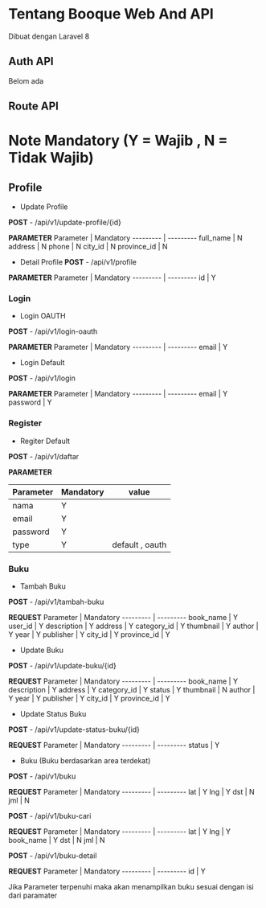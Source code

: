 # Tentang Booque Web And API
Dibuat dengan Laravel 8 

## Auth API
Belom ada

## Route API

# Note Mandatory (Y = Wajib , N = Tidak Wajib)

## Profile
- Update Profile 

**POST** - /api/v1/update-profile/{id}

**PARAMETER**
Parameter | Mandatory
--------- | ---------
full_name | N
address | N
phone | N
city_id | N
province_id | N

- Detail Profile
**POST** - /api/v1/profile

**PARAMETER**
Parameter | Mandatory
--------- | ---------
id | Y

### Login
- Login OAUTH

**POST** - /api/v1/login-oauth

**PARAMETER**
Parameter | Mandatory
--------- | ---------
email | Y

- Login Default

**POST** - /api/v1/login

**PARAMETER**
Parameter | Mandatory
--------- | ---------
email | Y
password | Y

### Register
- Regiter Default

**POST** - /api/v1/daftar

**PARAMETER**

Parameter | Mandatory | value
--------- | --------- | -----
nama | Y |
email | Y |
password | Y |
type | Y | default , oauth

<!-- - Register OAUTH

**POST** - /api/daftar

**PARAMETER**
Parameter | Mandatory
--------- | ---------
nama | Y
email | Y -->

### Buku

- Tambah Buku

**POST** - /api/v1/tambah-buku

**REQUEST**
Parameter | Mandatory
--------- | ---------
book_name | Y
user_id		  | Y
description | Y
address		| Y
category_id | Y
thumbnail 	| Y
author 		| Y
year 		| Y
publisher 	| Y
city_id 	| Y
province_id | Y

- Update Buku

**POST** - /api/v1/update-buku/{id}

**REQUEST**
Parameter | Mandatory
--------- | ---------
book_name | Y
description | Y
address		| Y
category_id | Y
status | Y
thumbnail 	| N
author 		| Y
year 		| Y
publisher 	| Y
city_id 	| Y
province_id | Y

- Update Status Buku

**POST** - /api/v1/update-status-buku/{id}

**REQUEST**
Parameter | Mandatory
--------- | ---------
status | Y



- Buku (Buku berdasarkan area terdekat)

**POST** - /api/v1/buku

**REQUEST**
Parameter | Mandatory
--------- | ---------
lat | Y
lng | Y
dst | N
jml | N

**POST** - /api/v1/buku-cari

**REQUEST**
Parameter | Mandatory
--------- | ---------
lat | Y
lng | Y
book_name | Y
dst | N
jml | N

**POST** - /api/v1/buku-detail

**REQUEST**
Parameter | Mandatory
--------- | ---------
id | Y

Jika Parameter terpenuhi maka akan menampilkan buku sesuai dengan isi dari paramater